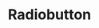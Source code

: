 ---
layout: pattern.njk
tags: 
    - legacy_components_de
key: radiobutton-legacy_de
title: Radiobutton
parent: legacy_components_de
image: legacy/overview/radiobutton.webp
keywords: 
order: 200
---